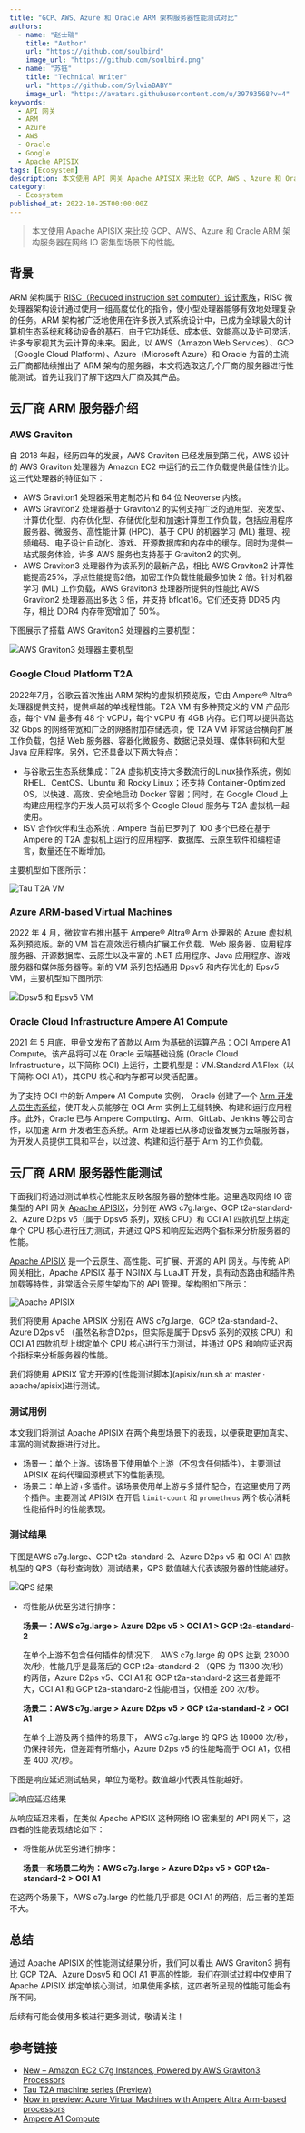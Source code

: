 ```yaml
---
title: "GCP、AWS、Azure 和 Oracle ARM 架构服务器性能测试对比"
authors:
  - name: "赵士瑞"
    title: "Author"
    url: "https://github.com/soulbird"
    image_url: "https://github.com/soulbird.png"
  - name: "苏钰"
    title: "Technical Writer"
    url: "https://github.com/SylviaBABY"
    image_url: "https://avatars.githubusercontent.com/u/39793568?v=4"
keywords: 
  - API 网关
  - ARM
  - Azure
  - AWS
  - Oracle
  - Google
  - Apache APISIX
tags: [Ecosystem]
description: 本文使用 API 网关 Apache APISIX 来比较 GCP、AWS 、Azure 和 Oracle ARM 架构服务器在网络 IO 密集型场景下的性能。
category: 
  - Ecosystem
published_at: 2022-10-25T00:00:00Z
---
```


> 本文使用 Apache APISIX 来比较 GCP、AWS、Azure 和 Oracle ARM 架构服务器在网络 IO 密集型场景下的性能。

<!--truncate-->

## 背景

ARM 架构属于 [RISC（Reduced instruction set computer）设计家族](https://en.wikipedia.org/wiki/Reduced_instruction_set_computer)，RISC 微处理器架构设计通过使用一组高度优化的指令，使小型处理器能够有效地处理复杂的任务。ARM 架构被广泛地使用在许多嵌入式系统设计中，已成为全球最大的计算机生态系统和移动设备的基石，由于它功耗低、成本低、效能高以及许可灵活，许多专家视其为云计算的未来。因此，以 AWS（Amazon Web Services）、GCP（Google Cloud Platform）、Azure（Microsoft Azure）和 Oracle 为首的主流云厂商都陆续推出了 ARM 架构的服务器，本文将选取这几个厂商的服务器进行性能测试。首先让我们了解下这四大厂商及其产品。

## 云厂商 ARM 服务器介绍

### AWS Graviton

自 2018 年起，经历四年的发展，AWS Graviton 已经发展到第三代，AWS 设计的 AWS Graviton 处理器为 Amazon EC2 中运行的云工作负载提供最佳性价比。这三代处理器的特征如下：

- AWS Graviton1 处理器采用定制芯片和 64 位 Neoverse 内核。
- AWS Graviton2 处理器基于 Graviton2 的实例支持广泛的通用型、突发型、计算优化型、内存优化型、存储优化型和加速计算型工作负载，包括应用程序服务器、微服务、高性能计算 (HPC)、基于 CPU 的机器学习 (ML) 推理、视频编码、电子设计自动化、游戏、开源数据库和内存中的缓存。同时为提供一站式服务体验，许多 AWS 服务也支持基于 Graviton2 的实例。
- AWS Graviton3 处理器作为该系列的最新产品，相比 AWS Graviton2 计算性能提高25%，浮点性能提高2倍，加密工作负载性能最多加快 2 倍。针对机器学习 (ML) 工作负载，AWS Graviton3 处理器所提供的性能比 AWS Graviton2 处理器高出多达 3 倍，并支持 bfloat16。它们还支持 DDR5 内存，相比 DDR4 内存带宽增加了 50%。

下图展示了搭载 AWS Graviton3 处理器的主要机型：

![AWS Graviton3 处理器主要机型](https://static.apiseven.com/2022/blog/0812/1.png)

### Google Cloud Platform T2A

2022年7月，谷歌云首次推出 ARM 架构的虚拟机预览版，它由 Ampere® Altra® 处理器提供支持，提供卓越的单线程性能。T2A VM 有多种预定义的 VM 产品形态，每个 VM 最多有 48 个 vCPU，每个 vCPU 有 4GB 内存。它们可以提供高达 32 Gbps 的网络带宽和广泛的网络附加存储选项，使 T2A VM 非常适合横向扩展工作负载，包括 Web 服务器、容器化微服务、数据记录处理、媒体转码和大型 Java 应用程序。另外，它还具备以下两大特点：

- 与谷歌云生态系统集成：T2A 虚拟机支持大多数流行的Linux操作系统，例如 RHEL、CentOS、Ubuntu 和 Rocky Linux；还支持 Container-Optimized OS，以快速、高效、安全地启动 Docker 容器；同时，在 Google Cloud 上构建应用程序的开发人员可以将多个 Google Cloud 服务与 T2A 虚拟机一起使用。
- ISV 合作伙伴和生态系统：Ampere 当前已罗列了 100 多个已经在基于 Ampere 的 T2A 虚拟机上运行的应用程序、数据库、云原生软件和编程语言，数量还在不断增加。

主要机型如下图所示：

![Tau T2A VM](https://static.apiseven.com/2022/blog/0812/2.png)

### Azure ARM-based Virtual Machines

2022 年 4 月，微软宣布推出基于 Ampere® Altra® Arm 处理器的 Azure 虚拟机系列预览版。新的 VM 旨在高效运行横向扩展工作负载、Web 服务器、应用程序服务器、开源数据库、云原生以及丰富的 .NET 应用程序、Java 应用程序、游戏服务器和媒体服务器等。新的 VM 系列包括通用 Dpsv5 和内存优化的 Epsv5 VM，主要机型如下图所示:

![Dpsv5 和 Epsv5 VM](https://static.apiseven.com/2022/blog/0812/3.png)

### Oracle Cloud Infrastructure Ampere A1 Compute

2021 年 5 月底，甲骨文发布了首款以 Arm 为基础的运算产品：OCI Ampere A1 Compute。该产品将可以在 Oracle 云端基础设施 (Oracle Cloud Infrastructure，以下简称 OCI) 上运行，主要机型是：VM.Standard.A1.Flex（以下简称 OCI A1），其CPU 核心和内存都可以灵活配置。

为了支持 OCI 中的新 Ampere A1 Compute 实例， Oracle 创建了一个 [Arm 开发人员生态系统](https://blogs.oracle.com/cloud-infrastructure/oracle-makes-building-applications-on-ampere-a1-compute-instances-easy)，使开发人员能够在 OCI Arm 实例上无缝转换、构建和运行应用程序。此外，Oracle 已与 Ampere Computing、Arm、GitLab、Jenkins 等公司合作，以加速 Arm 开发者生态系统。Arm 处理器已从移动设备发展为云端服务器，为开发人员提供工具和平台，以过渡、构建和运行基于 Arm 的工作负载。

## 云厂商 ARM 服务器性能测试

下面我们将通过测试单核心性能来反映各服务器的整体性能。这里选取网络 IO 密集型的 API 网关 [Apache APISIX](https://apisix.apache.org/)，分别在 AWS c7g.large、GCP t2a-standard-2、Azure D2ps v5（属于 Dpsv5 系列，双核 CPU）和 OCI A1 四款机型上绑定单个 CPU 核心进行压力测试，并通过 QPS 和响应延迟两个指标来分析服务器的性能。

[Apache APISIX](https://github.com/apache/apisix) 是一个云原生、高性能、可扩展、开源的 API 网关。与传统 API 网关相比，Apache APISIX 基于 NGINX 与 LuaJIT 开发，具有动态路由和插件热加载等特性，非常适合云原生架构下的 API 管理。架构图如下所示：

![Apache APISIX](https://static.apiseven.com/2022/blog/0812/4.png)

我们将使用 Apache APISIX 分别在 AWS c7g.large、GCP t2a-standard-2、Azure D2ps v5 （虽然名称含D2ps，但实际是属于 Dpsv5 系列的双核 CPU）和 OCI A1 四款机型上绑定单个 CPU 核心进行压力测试，并通过 QPS 和响应延迟两个指标来分析服务器的性能。

我们将使用 APISIX 官方开源的[性能测试脚本](apisix/run.sh at master · apache/apisix)进行测试。

### 测试用例

本文我们将测试 Apache APISIX 在两个典型场景下的表现，以便获取更加真实、丰富的测试数据进行对比。

- 场景一：单个上游。该场景下使用单个上游（不包含任何插件），主要测试 APISIX 在纯代理回源模式下的性能表现。
- 场景二：单上游+多插件。该场景使用单上游与多插件配合，在这里使用了两个插件。主要测试 APISIX 在开启 `limit-count` 和 `prometheus` 两个核心消耗性能插件时的性能表现。

### 测试结果

下图是AWS c7g.large、GCP t2a-standard-2、Azure D2ps v5 和 OCI A1 四款机型的 QPS（每秒查询数）测试结果，QPS 数值越大代表该服务器的性能越好。

![QPS 结果](https://static.apiseven.com/2022/10/14/6348f70deefc4.png)

- 将性能从优至劣进行排序：

    **场景一：AWS c7g.large > Azure D2ps v5 > OCI A1 > GCP t2a-standard-2**

    在单个上游不包含任何插件的情况下， AWS c7g.large 的 QPS 达到 23000 次/秒，性能几乎是最落后的 GCP t2a-standard-2 （QPS 为 11300 次/秒）的两倍，Azure D2ps v5、OCI A1 和 GCP t2a-standard-2 这三者差距不大，OCI A1 和 GCP t2a-standard-2 性能相当，仅相差 200 次/秒。

    **场景二：AWS c7g.large > Azure D2ps v5 > GCP t2a-standard-2 > OCI A1**

    在单个上游及两个插件的场景下， AWS c7g.large 的 QPS 达 18000 次/秒，仍保持领先，但差距有所缩小，Azure D2ps v5 的性能略高于 OCI A1，仅相差 400 次/秒。

下图是响应延迟测试结果，单位为毫秒。数值越小代表其性能越好。

![响应延迟结果](https://static.apiseven.com/2022/10/14/6348f70d506dd.png)

从响应延迟来看，在类似 Apache APISIX 这种网络 IO 密集型的 API 网关下，这四者的性能表现结论如下：

- 将性能从优至劣进行排序：

    **场景一和场景二均为：AWS c7g.large > Azure D2ps v5 > GCP t2a-standard-2 > OCI A1**

 在这两个场景下，AWS c7g.large 的性能几乎都是 OCI A1 的两倍，后三者的差距不大。

## 总结

通过 Apache APISIX 的性能测试结果分析，我们可以看出 AWS Graviton3 拥有比 GCP T2A、Azure Dpsv5 和 OCI A1 更高的性能。我们在测试过程中仅使用了 Apache APISIX 绑定单核心测试，如果使用多核，这四者所呈现的性能可能会有所不同。

后续有可能会使用多核进行更多测试，敬请关注！

## 参考链接

- [New – Amazon EC2 C7g Instances, Powered by AWS Graviton3 Processors](https://aws.amazon.com/cn/blogs/aws/new-amazon-ec2-c7g-instances-powered-by-aws-graviton3-processors/)
- [Tau T2A machine series (Preview)](https://cloud.google.com/compute/docs/general-purpose-machines#t2a_machines)
- [Now in preview: Azure Virtual Machines with Ampere Altra Arm-based processors](https://azure.microsoft.com/en-us/blog/now-in-preview-azure-virtual-machines-with-ampere-altra-armbased-processors/)
- [Ampere A1 Compute](https://www.oracle.com/hk/cloud/compute/arm/)

